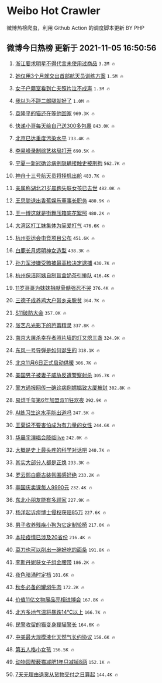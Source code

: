 # Weibo Hot Crawler 



微博热榜爬虫，利用 Github Action 的调度脚本更新 BY PHP 


## 微博今日热榜 更新于 2021-11-05 16:50:56 
1. [浙江要求明星不得代言未使用过商品](https://s.weibo.com/weibo?q=%23%E6%B5%99%E6%B1%9F%E8%A6%81%E6%B1%82%E6%98%8E%E6%98%9F%E4%B8%8D%E5%BE%97%E4%BB%A3%E8%A8%80%E6%9C%AA%E4%BD%BF%E7%94%A8%E8%BF%87%E5%95%86%E5%93%81%23&Refer=top) `3.2M 🔥` 

1. [她仅用3个月就交出首部航天员训练方案](https://s.weibo.com/weibo?q=%23%E5%A5%B9%E4%BB%85%E7%94%A83%E4%B8%AA%E6%9C%88%E5%B0%B1%E4%BA%A4%E5%87%BA%E9%A6%96%E9%83%A8%E8%88%AA%E5%A4%A9%E5%91%98%E8%AE%AD%E7%BB%83%E6%96%B9%E6%A1%88%23&Refer=top) `1.5M 🔥` 

1. [女子户籍室看到亡夫照片泣不成声](https://s.weibo.com/weibo?q=%23%E5%A5%B3%E5%AD%90%E6%88%B7%E7%B1%8D%E5%AE%A4%E7%9C%8B%E5%88%B0%E4%BA%A1%E5%A4%AB%E7%85%A7%E7%89%87%E6%B3%A3%E4%B8%8D%E6%88%90%E5%A3%B0%23&Refer=top) `1.3M 🔥` 

1. [我以为不跷二郎腿就好了](https://s.weibo.com/weibo?q=%23%E6%88%91%E4%BB%A5%E4%B8%BA%E4%B8%8D%E8%B7%B7%E4%BA%8C%E9%83%8E%E8%85%BF%E5%B0%B1%E5%A5%BD%E4%BA%86%23&Refer=top) `1.0M 🔥` 

1. [袁隆平的猫还在等他回家](https://s.weibo.com/weibo?q=%23%E8%A2%81%E9%9A%86%E5%B9%B3%E7%9A%84%E7%8C%AB%E8%BF%98%E5%9C%A8%E7%AD%89%E4%BB%96%E5%9B%9E%E5%AE%B6%23&Refer=top) `969.3K 🔥` 

1. [快递小哥每天给自己送300多包裹](https://s.weibo.com/weibo?q=%23%E5%BF%AB%E9%80%92%E5%B0%8F%E5%93%A5%E6%AF%8F%E5%A4%A9%E7%BB%99%E8%87%AA%E5%B7%B1%E9%80%81300%E5%A4%9A%E5%8C%85%E8%A3%B9%23&Refer=top) `843.0K 🔥` 

1. [北京已达重度污染水平](https://s.weibo.com/weibo?q=%23%E5%8C%97%E4%BA%AC%E5%B7%B2%E8%BE%BE%E9%87%8D%E5%BA%A6%E6%B1%A1%E6%9F%93%E6%B0%B4%E5%B9%B3%23&Refer=top) `733.4K 🔥` 

1. [李易峰录制综艺格局打开](https://s.weibo.com/weibo?q=%23%E6%9D%8E%E6%98%93%E5%B3%B0%E5%BD%95%E5%88%B6%E7%BB%BC%E8%89%BA%E6%A0%BC%E5%B1%80%E6%89%93%E5%BC%80%23&Refer=top) `690.5K 🔥` 

1. [宁夏一新冠确诊病例隐瞒接触史被刑拘](https://s.weibo.com/weibo?q=%23%E5%AE%81%E5%A4%8F%E4%B8%80%E6%96%B0%E5%86%A0%E7%A1%AE%E8%AF%8A%E7%97%85%E4%BE%8B%E9%9A%90%E7%9E%92%E6%8E%A5%E8%A7%A6%E5%8F%B2%E8%A2%AB%E5%88%91%E6%8B%98%23&Refer=top) `562.7K 🔥` 

1. [神舟十三号航天员将择机出舱](https://s.weibo.com/weibo?q=%23%E7%A5%9E%E8%88%9F%E5%8D%81%E4%B8%89%E5%8F%B7%E8%88%AA%E5%A4%A9%E5%91%98%E5%B0%86%E6%8B%A9%E6%9C%BA%E5%87%BA%E8%88%B1%23&Refer=top) `483.7K 🔥` 

1. [亲属称湖北21岁晨跑失联女孩已去世](https://s.weibo.com/weibo?q=%23%E4%BA%B2%E5%B1%9E%E7%A7%B0%E6%B9%96%E5%8C%9721%E5%B2%81%E6%99%A8%E8%B7%91%E5%A4%B1%E8%81%94%E5%A5%B3%E5%AD%A9%E5%B7%B2%E5%8E%BB%E4%B8%96%23&Refer=top) `482.0K 🔥` 

1. [王思聪退出香蕉娱乐董事长职务](https://s.weibo.com/weibo?q=%23%E7%8E%8B%E6%80%9D%E8%81%AA%E9%80%80%E5%87%BA%E9%A6%99%E8%95%89%E5%A8%B1%E4%B9%90%E8%91%A3%E4%BA%8B%E9%95%BF%E8%81%8C%E5%8A%A1%23&Refer=top) `480.9K 🔥` 

1. [王一博这就是街舞压箱底花絮照](https://s.weibo.com/weibo?q=%23%E7%8E%8B%E4%B8%80%E5%8D%9A%E8%BF%99%E5%B0%B1%E6%98%AF%E8%A1%97%E8%88%9E%E5%8E%8B%E7%AE%B1%E5%BA%95%E8%8A%B1%E7%B5%AE%E7%85%A7%23&Refer=top) `480.2K 🔥` 

1. [大湾区打工妹集体为简爱打气](https://s.weibo.com/weibo?q=%23%E5%A4%A7%E6%B9%BE%E5%8C%BA%E6%89%93%E5%B7%A5%E5%A6%B9%E9%9B%86%E4%BD%93%E4%B8%BA%E7%AE%80%E7%88%B1%E6%89%93%E6%B0%94%23&Refer=top) `476.6K 🔥` 

1. [杭州亚运会电竞项目公布](https://s.weibo.com/weibo?q=%E6%9D%AD%E5%B7%9E%E4%BA%9A%E8%BF%90%E4%BC%9A%E7%94%B5%E7%AB%9E%E9%A1%B9%E7%9B%AE%E5%85%AC%E5%B8%83&Refer=top) `451.6K 🔥` 

1. [白鹿长月烬明神女造型](https://s.weibo.com/weibo?q=%23%E7%99%BD%E9%B9%BF%E9%95%BF%E6%9C%88%E7%83%AC%E6%98%8E%E7%A5%9E%E5%A5%B3%E9%80%A0%E5%9E%8B%23&Refer=top) `438.3K 🔥` 

1. [孙力军涉嫌受贿被最高检决定逮捕](https://s.weibo.com/weibo?q=%23%E5%AD%99%E5%8A%9B%E5%86%9B%E6%B6%89%E5%AB%8C%E5%8F%97%E8%B4%BF%E8%A2%AB%E6%9C%80%E9%AB%98%E6%A3%80%E5%86%B3%E5%AE%9A%E9%80%AE%E6%8D%95%23&Refer=top) `430.7K 🔥` 

1. [杭州保洁阿姨自制盲盒奶茶引排队](https://s.weibo.com/weibo?q=%23%E6%9D%AD%E5%B7%9E%E4%BF%9D%E6%B4%81%E9%98%BF%E5%A7%A8%E8%87%AA%E5%88%B6%E7%9B%B2%E7%9B%92%E5%A5%B6%E8%8C%B6%E5%BC%95%E6%8E%92%E9%98%9F%23&Refer=top) `416.4K 🔥` 

1. [11岁哥哥为妹妹捐献骨髓强忍不哭](https://s.weibo.com/weibo?q=%2311%E5%B2%81%E5%93%A5%E5%93%A5%E4%B8%BA%E5%A6%B9%E5%A6%B9%E6%8D%90%E7%8C%AE%E9%AA%A8%E9%AB%93%E5%BC%BA%E5%BF%8D%E4%B8%8D%E5%93%AD%23&Refer=top) `376.4K 🔥` 

1. [三德子成养鸡大户带乡亲脱贫](https://s.weibo.com/weibo?q=%23%E4%B8%89%E5%BE%B7%E5%AD%90%E6%88%90%E5%85%BB%E9%B8%A1%E5%A4%A7%E6%88%B7%E5%B8%A6%E4%B9%A1%E4%BA%B2%E8%84%B1%E8%B4%AB%23&Refer=top) `364.7K 🔥` 

1. [S11破防大会](https://s.weibo.com/weibo?q=%23S11%E7%A0%B4%E9%98%B2%E5%A4%A7%E4%BC%9A%23&Refer=top) `357.0K 🔥` 

1. [张艺凡光影下的芭蕾精灵](https://s.weibo.com/weibo?q=%23%E5%BC%A0%E8%89%BA%E5%87%A1%E5%85%89%E5%BD%B1%E4%B8%8B%E7%9A%84%E8%8A%AD%E8%95%BE%E7%B2%BE%E7%81%B5%23&Refer=top) `337.8K 🔥` 

1. [南京大屠杀幸存者照片墙的灯又熄三盏](https://s.weibo.com/weibo?q=%23%E5%8D%97%E4%BA%AC%E5%A4%A7%E5%B1%A0%E6%9D%80%E5%B9%B8%E5%AD%98%E8%80%85%E7%85%A7%E7%89%87%E5%A2%99%E7%9A%84%E7%81%AF%E5%8F%88%E7%86%84%E4%B8%89%E7%9B%8F%23&Refer=top) `324.9K 🔥` 

1. [东风一号导弹是如何诞生的](https://s.weibo.com/weibo?q=%23%E4%B8%9C%E9%A3%8E%E4%B8%80%E5%8F%B7%E5%AF%BC%E5%BC%B9%E6%98%AF%E5%A6%82%E4%BD%95%E8%AF%9E%E7%94%9F%E7%9A%84%23&Refer=top) `318.1K 🔥` 

1. [北京11月6日正式启动供暖](https://s.weibo.com/weibo?q=%23%E5%8C%97%E4%BA%AC11%E6%9C%886%E6%97%A5%E6%AD%A3%E5%BC%8F%E5%90%AF%E5%8A%A8%E4%BE%9B%E6%9A%96%23&Refer=top) `306.7K 🔥` 

1. [美国男子被妻子威胁反遭警察射杀](https://s.weibo.com/weibo?q=%23%E7%BE%8E%E5%9B%BD%E7%94%B7%E5%AD%90%E8%A2%AB%E5%A6%BB%E5%AD%90%E5%A8%81%E8%83%81%E5%8F%8D%E9%81%AD%E8%AD%A6%E5%AF%9F%E5%B0%84%E6%9D%80%23&Refer=top) `305.7K 🔥` 

1. [警方通报网传一确诊病例嫖娼致大厦被封](https://s.weibo.com/weibo?q=%23%E8%AD%A6%E6%96%B9%E9%80%9A%E6%8A%A5%E7%BD%91%E4%BC%A0%E4%B8%80%E7%A1%AE%E8%AF%8A%E7%97%85%E4%BE%8B%E5%AB%96%E5%A8%BC%E8%87%B4%E5%A4%A7%E5%8E%A6%E8%A2%AB%E5%B0%81%23&Refer=top) `302.8K 🔥` 

1. [易烊千玺第6年加盟双11狂欢夜](https://s.weibo.com/weibo?q=%23%E6%98%93%E7%83%8A%E5%8D%83%E7%8E%BA%E7%AC%AC6%E5%B9%B4%E5%8A%A0%E7%9B%9F%E5%8F%8C11%E7%8B%82%E6%AC%A2%E5%A4%9C%23&Refer=top) `292.9K 🔥` 

1. [AI练习生这水平能出道吗](https://s.weibo.com/weibo?q=%23AI%E7%BB%83%E4%B9%A0%E7%94%9F%E8%BF%99%E6%B0%B4%E5%B9%B3%E8%83%BD%E5%87%BA%E9%81%93%E5%90%97%23&Refer=top) `247.5K 🔥` 

1. [王菊说不要害怕成为有力量的女性](https://s.weibo.com/weibo?q=%23%E7%8E%8B%E8%8F%8A%E8%AF%B4%E4%B8%8D%E8%A6%81%E5%AE%B3%E6%80%95%E6%88%90%E4%B8%BA%E6%9C%89%E5%8A%9B%E9%87%8F%E7%9A%84%E5%A5%B3%E6%80%A7%23&Refer=top) `244.6K 🔥` 

1. [华晨宇演唱会降临live](https://s.weibo.com/weibo?q=%23%E5%8D%8E%E6%99%A8%E5%AE%87%E6%BC%94%E5%94%B1%E4%BC%9A%E9%99%8D%E4%B8%B4live%23&Refer=top) `242.0K 🔥` 

1. [大概是史上最头疼的科学对话吧](https://s.weibo.com/weibo?q=%23%E5%A4%A7%E6%A6%82%E6%98%AF%E5%8F%B2%E4%B8%8A%E6%9C%80%E5%A4%B4%E7%96%BC%E7%9A%84%E7%A7%91%E5%AD%A6%E5%AF%B9%E8%AF%9D%E5%90%A7%23&Refer=top) `240.7K 🔥` 

1. [其实大部分人都是正焕](https://s.weibo.com/weibo?q=%23%E5%85%B6%E5%AE%9E%E5%A4%A7%E9%83%A8%E5%88%86%E4%BA%BA%E9%83%BD%E6%98%AF%E6%AD%A3%E7%84%95%23&Refer=top) `233.3K 🔥` 

1. [罗云熙白鹿古装氛围感好绝](https://s.weibo.com/weibo?q=%23%E7%BD%97%E4%BA%91%E7%86%99%E7%99%BD%E9%B9%BF%E5%8F%A4%E8%A3%85%E6%B0%9B%E5%9B%B4%E6%84%9F%E5%A5%BD%E7%BB%9D%23&Refer=top) `233.2K 🔥` 

1. [李国庆卖课每人9990元](https://s.weibo.com/weibo?q=%23%E6%9D%8E%E5%9B%BD%E5%BA%86%E5%8D%96%E8%AF%BE%E6%AF%8F%E4%BA%BA9990%E5%85%83%23&Refer=top) `232.4K 🔥` 

1. [东北小朋友能有多顾家](https://s.weibo.com/weibo?q=%23%E4%B8%9C%E5%8C%97%E5%B0%8F%E6%9C%8B%E5%8F%8B%E8%83%BD%E6%9C%89%E5%A4%9A%E9%A1%BE%E5%AE%B6%23&Refer=top) `227.9K 🔥` 

1. [杨洋起诉痘博士侵权获赔85万](https://s.weibo.com/weibo?q=%23%E6%9D%A8%E6%B4%8B%E8%B5%B7%E8%AF%89%E7%97%98%E5%8D%9A%E5%A3%AB%E4%BE%B5%E6%9D%83%E8%8E%B7%E8%B5%9485%E4%B8%87%23&Refer=top) `227.6K 🔥` 

1. [男子收养残疾小狗为它定制轮椅](https://s.weibo.com/weibo?q=%23%E7%94%B7%E5%AD%90%E6%94%B6%E5%85%BB%E6%AE%8B%E7%96%BE%E5%B0%8F%E7%8B%97%E4%B8%BA%E5%AE%83%E5%AE%9A%E5%88%B6%E8%BD%AE%E6%A4%85%23&Refer=top) `217.0K 🔥` 

1. [本轮疫情已涉及20省份](https://s.weibo.com/weibo?q=%23%E6%9C%AC%E8%BD%AE%E7%96%AB%E6%83%85%E5%B7%B2%E6%B6%89%E5%8F%8A20%E7%9C%81%E4%BB%BD%23&Refer=top) `216.4K 🔥` 

1. [菜刀也可以削出一碗好吃的面条](https://s.weibo.com/weibo?q=%E8%8F%9C%E5%88%80%E4%B9%9F%E5%8F%AF%E4%BB%A5%E5%89%8A%E5%87%BA%E4%B8%80%E7%A2%97%E5%A5%BD%E5%90%83%E7%9A%84%E9%9D%A2%E6%9D%A1&Refer=top) `191.8K 🔥` 

1. [李斯丹妮获女子组金腰带](https://s.weibo.com/weibo?q=%23%E6%9D%8E%E6%96%AF%E4%B8%B9%E5%A6%AE%E8%8E%B7%E5%A5%B3%E5%AD%90%E7%BB%84%E9%87%91%E8%85%B0%E5%B8%A6%23&Refer=top) `186.2K 🔥` 

1. [夜色暗涌时定档](https://s.weibo.com/weibo?q=%23%E5%A4%9C%E8%89%B2%E6%9A%97%E6%B6%8C%E6%97%B6%E5%AE%9A%E6%A1%A3%23&Refer=top) `181.6K 🔥` 

1. [秋冬必备的罐焖牛肉](https://s.weibo.com/weibo?q=%E7%A7%8B%E5%86%AC%E5%BF%85%E5%A4%87%E7%9A%84%E7%BD%90%E7%84%96%E7%89%9B%E8%82%89&Refer=top) `172.2K 🔥` 

1. [价值11亿文物展品亮相进博会](https://s.weibo.com/weibo?q=%23%E4%BB%B7%E5%80%BC11%E4%BA%BF%E6%96%87%E7%89%A9%E5%B1%95%E5%93%81%E4%BA%AE%E7%9B%B8%E8%BF%9B%E5%8D%9A%E4%BC%9A%23&Refer=top) `167.8K 🔥` 

1. [北方多地气温将暴跌14℃以上](https://s.weibo.com/weibo?q=%23%E5%8C%97%E6%96%B9%E5%A4%9A%E5%9C%B0%E6%B0%94%E6%B8%A9%E5%B0%86%E6%9A%B4%E8%B7%8C14%E2%84%83%E4%BB%A5%E4%B8%8A%23&Refer=top) `166.7K 🔥` 

1. [民警收留的猫变身狸猫警长](https://s.weibo.com/weibo?q=%23%E6%B0%91%E8%AD%A6%E6%94%B6%E7%95%99%E7%9A%84%E7%8C%AB%E5%8F%98%E8%BA%AB%E7%8B%B8%E7%8C%AB%E8%AD%A6%E9%95%BF%23&Refer=top) `164.6K 🔥` 

1. [中美最大规模液化天然气长约协议](https://s.weibo.com/weibo?q=%23%E4%B8%AD%E7%BE%8E%E6%9C%80%E5%A4%A7%E8%A7%84%E6%A8%A1%E6%B6%B2%E5%8C%96%E5%A4%A9%E7%84%B6%E6%B0%94%E9%95%BF%E7%BA%A6%E5%8D%8F%E8%AE%AE%23&Refer=top) `158.6K 🔥` 

1. [第五人格小女孩](https://s.weibo.com/weibo?q=%23%E7%AC%AC%E4%BA%94%E4%BA%BA%E6%A0%BC%E5%B0%8F%E5%A5%B3%E5%AD%A9%23&Refer=top) `156.5K 🔥` 

1. [动物园帮薮猫减肥1年只减掉8两](https://s.weibo.com/weibo?q=%23%E5%8A%A8%E7%89%A9%E5%9B%AD%E5%B8%AE%E8%96%AE%E7%8C%AB%E5%87%8F%E8%82%A51%E5%B9%B4%E5%8F%AA%E5%87%8F%E6%8E%898%E4%B8%A4%23&Refer=top) `152.1K 🔥` 

1. [7天无理由退货从货物交付之日算起](https://s.weibo.com/weibo?q=%237%E5%A4%A9%E6%97%A0%E7%90%86%E7%94%B1%E9%80%80%E8%B4%A7%E4%BB%8E%E8%B4%A7%E7%89%A9%E4%BA%A4%E4%BB%98%E4%B9%8B%E6%97%A5%E7%AE%97%E8%B5%B7%23&Refer=top) `144.4K 🔥` 

